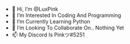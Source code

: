 - 👋 Hi, I’m @LuxPink
- 👀 I’m Interested In Coding And Programming
- 🌱 I’m Currently Learning Python
- 💞️ I’m Looking To Collaborate On.. Nothing Yet
- 📫 My Discord Is Pinkツ#5251

